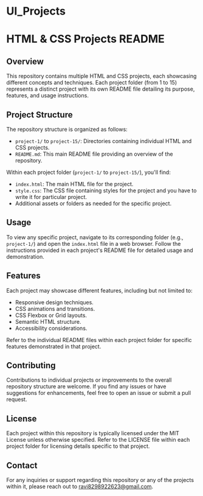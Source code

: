 # UI_Projects

# HTML & CSS Projects README

## Overview
This repository contains multiple HTML and CSS projects, each showcasing different concepts and techniques. Each project folder (from 1 to 15) represents a distinct project with its own README file detailing its purpose, features, and usage instructions.

## Project Structure
The repository structure is organized as follows:
- `project-1/` to `project-15/`: Directories containing individual HTML and CSS projects.
- `README.md`: This main README file providing an overview of the repository.

Within each project folder (`project-1/` to `project-15/`), you'll find:
- `index.html`: The main HTML file for the project.
- `style.css`: The CSS file containing styles for the project and you have to write it for particular project.
- Additional assets or folders as needed for the specific project.

## Usage
To view any specific project, navigate to its corresponding folder (e.g., `project-1/`) and open the `index.html` file in a web browser. Follow the instructions provided in each project's README file for detailed usage and demonstration.

## Features
Each project may showcase different features, including but not limited to:
- Responsive design techniques.
- CSS animations and transitions.
- CSS Flexbox or Grid layouts.
- Semantic HTML structure.
- Accessibility considerations.

Refer to the individual README files within each project folder for specific features demonstrated in that project.

## Contributing
Contributions to individual projects or improvements to the overall repository structure are welcome. If you find any issues or have suggestions for enhancements, feel free to open an issue or submit a pull request.

## License
Each project within this repository is typically licensed under the MIT License unless otherwise specified. Refer to the LICENSE file within each project folder for licensing details specific to that project.

## Contact
For any inquiries or support regarding this repository or any of the projects within it, please reach out to ravi8298922623@gmail.com.
